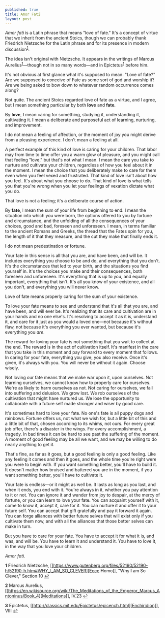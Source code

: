 ```yaml
---
published: true
title: Amor Fati
layout: post
---
```


_Amor fati_ is a Latin phrase that means "love of fate." It's a
concept of virtue that we inherit from the ancient Stoics, though we
can probably thank Friedrich Nietzsche for the Latin phrase and for
its presence in modern discussion<sup id="a1">[1](#f1)</sup>.

The idea isn't original with Nietzsche. It appears in the writings of
Marcus Aurelius<sup id="a2">[1](#f2)</sup>—though not in so many words—and in
Epictetus<sup id="a2">[1](#f2)</sup> before him.

It's not obvious at first glance what it's supposed to mean. "Love of
fate?" Are we supposed to conceive of Fate as some sort of god and
worship it? Are we being asked to bow down to whatever random
occurrence comes along?

Not quite. The ancient Stoics regarded love of fate as a virtue, and I
agree, but I mean something particular by both **love** and **fate**.

By **love**, I mean caring for something, studying it, understanding
it, cultivating it. I mean a deliberate and purposeful act of
learning, nurturing, and improvement.

I do not mean a feeling of affection, or the moment of joy you might
derive from a pleasing experience. I don't mean a feeling at all.

A perfect example of this kind of love is caring for your
children. That labor may from time to time offer you a warm glow of
pleasure, and you might call that feeling "love," but that's not what
I mean. I mean the care you take to nurture and cultivate your
children, regardless of how you feel about it in the moment. I mean
the choice that you deliberately make to care for them even when you
feel vexed and frustrated. That kind of love isn't about how you
feel. It's about what you choose to do. That kind of love is what
tells you that you're wrong when you let your feelings of vexation
dictate what you do.

That love is not a feeling; it's a deliberate course of action.

By **fate**, I mean the sum of your life from beginning to end. I mean
the situation into which you were born, the options offered to you by
fortune and circumstance, and the unfolding of all the consequences of
your choices, good and bad, foreseen and unforeseen. I mean, in terms
familiar to the ancient Romans and Greeks, the thread that the Fates
spin for you, the length of it that they measure, and the cut they
make that finally ends it.

I do not mean predestination or fortune.

Your fate in this sense is all that you are, and have been, and will
be. It includes everything you choose to be and do, and everything
that you don't. It's the circumstances that led to your birth, and the
situations you find yourself in. It's the choices you make and their
consequences, both foreseen and unforeseen. It's everything that is up
to you, and equally important, everything that isn't. It's all you
know of your existence, and all you don't, and everything you will
never know.

Love of fate means properly caring for the sum of your existence.

To love your fate means to see and understand that it's all that you
are, and have been, and will ever be. It's realizing that its care and
cultivation are in your hands and no one else's. It's resolving to
accept it as it is, understand it, and care for it just as you would a
loved one—not because it's without flaw, not because it's everything
you ever wanted, but because it's everything you _are_.

The reward for loving your fate is not something that you wait to
collect at the end. The reward is in the act of cultivation
itself. It's manifest in the care that you take in this moment and pay
forward to every moment that follows. In caring for your fate,
everything you give, you also receive. Once it's given, it's always
with you. You will never be without it again. Choose wisely.

Not loving our fate means that we make war upon it, upon
ourselves. Not learning ourselves, we cannot know how to properly care
for ourselves. We're as likely to harm ourselves as not. Not caring
for ourselves, we fall into suffering and delusion. We grow lost. We
rob ourselves of the cultivation that might have nurtured us. We lose
the opportunity to collaborate with a future self made stronger and
wiser by good care.

It's sometimes hard to love your fate. No one's fate is all puppy dogs
and rainbows. Fortune offers us, not what we wish for, but a little
bit of this and a little bit of that, chosen according to its whims,
not ours. For every great job offer, there's a disaster in the
wings. For every accomplishment, a tragedy. In bad times it can be
hard to see past the suffering of the moment. A moment of good feeling
may be all we want, and we may be willing to do nearly anything to get
it.

That's fine, as far as it goes, but a good feeling is only a good
feeling. Like any feeling it comes and then it goes, and the whole
time you're right were you were to begin with. If you want something
better, you'll have to build it. It doesn't matter how bruised and
battered you are in the moment, if you want something better, you'll
have to cultivate it.

Your fate is endless—or it might as well be. It lasts as long as you
last, and when it ends, you end with it. You're always in it, whether
you pay attention to it or not. You can ignore it and wander from joy
to despair, at the mercy of fortune, or you can learn to love your
fate. You can acquaint yourself with it, come to know it, accept it,
care for it. You can nurture it and offer it to your future self. You
can accept that gift gratefully and pay it forward it again. You can
forge alliances with better future selves that will exist only if you
cultivate them now, and with all the alliances that those better
selves can make in turn.

But you have to care for your fate. You have to accept it for what it
is, and was, and will be. You have to learn it and understand it. You
have to love it, in the way that you love your children.

_Amor fati._

<b id="f1">1</b> Friedrich Nietzsche, [[https://www.gutenberg.org/files/52190/52190-h/52190-h.htm#WHY_I_AM_SO_CLEVER][Ecce Homo]], "Why I am So Clever," Section 10 [↩](#a1)

<b id="f2">2</b> Marcus Aurelius, [[https://en.wikisource.org/wiki/The_Meditations_of_the_Emperor_Marcus_Antoninus/Book_4][Meditations]], IV.23 [↩](#a2)

<b id="f3">3</b> Epictetus, [[http://classics.mit.edu/Epictetus/epicench.html][Enchiridion]], VIII [↩](#a3)

